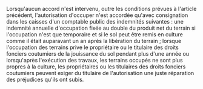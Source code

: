 Lorsqu'aucun accord n'est intervenu, outre les
conditions prévues à l'article précédent, l'autorisation d'occuper n'est
accordée qu'avec consignation dans les caisses d'un comptable public des
indemnités suivantes :
une indemnité annuelle d'occupation fixée au double du produit net du
terrain si l'occupation n'est que temporaire et si le sol peut être
remis en culture comme il était auparavant un an après la libération
du terrain ;
lorsque l'occupation des terrains prive le propriétaire ou le
titulaire des droits fonciers coutumiers de la jouissance du sol
pendant plus d'une année ou lorsqu'après l'exécution des travaux, les
terrains occupés ne sont plus propres à la culture, les propriétaires
ou les titulaires des droits fonciers coutumiers peuvent exiger du
titulaire de l'autorisation une juste réparation des préjudices qu'ils
ont subis.